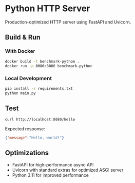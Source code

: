 # Python HTTP Server

Production-optimized HTTP server using FastAPI and Uvicorn.

## Build & Run

### With Docker
```bash
docker build -t benchmark-python .
docker run -p 8080:8080 benchmark-python
```

### Local Development
```bash
pip install -r requirements.txt
python main.py
```

## Test
```bash
curl http://localhost:8080/hello
```

Expected response:
```json
{"message":"Hello, world!"}
```

## Optimizations

- FastAPI for high-performance async API
- Uvicorn with standard extras for optimized ASGI server
- Python 3.11 for improved performance

